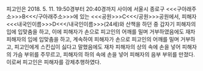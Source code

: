 피고인은 2018. 5. 11. 19:50경부터 20:40경까지 사이에 서울시 종로구 <<<구아래주소>>>B<<</구아래주소>>>에 있는 <<<공원>>>C<<</공원>>>공원에서, 피해자 <<<내국인이름>>>D<<</내국인이름>>>(24세)와 산책을 하던 중 갑자기 피해자의 입에 입맞춤을 하고, 이에 피해자가 손으로 피고인의 어깨를 밀며 거부하였음에도 재차 피해자의 입에 입맞춤을 하고, 계속하여 피해자가 손으로 피고인의 어깨를 밀며 거부하고, 피고인에게 스킨십이 싫다고 말했음에도 재차 피해자의 상의 속에 손을 넣어 피해자의 가슴 부위를 주무르고, 피해자의 하의 속에 손을 넣어 피해자의 음부 부위를 만졌다.
이로써 피고인은 피해자를 강제추행하였다.